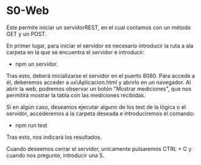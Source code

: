 # S0-Web

Este permite iniciar un servidorREST, en el cual contamos con un método GET y un POST.

En primer lugar, para iniciar el servidor es necesario introducir la ruta a ala carpeta en la que se encuentra el servidor e introducir: 
- npm un servidor.

Tras esto, deberá inicializarse el servidor en el puerto 8080.
Para accede a él, deberemos acceder a ux\Aplicacion.html y abrirlo en un navegador. Al abrir la web, podremos observar un botón "Mostrar mediciones", que nos permitirá mostrar la tabla con las mediciones recibidas.

Si en algún caso, deseamos ejecutar alguno de los test de la lógica o el servidor, accederemos a la carpeta deseada e introduciremos el comando:

- npm run test 

 Tras esto, nos indicará los resultados.
 
 Cuando deseemos cerrar el servidor, unicamente pulsaremos CTRL + C y cuando nos pregunte, introducir una S.
